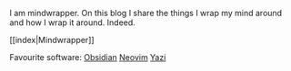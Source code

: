 I am mindwrapper. On this blog I share the things I wrap my mind around and how I wrap it around. Indeed. 

[[index|Mindwrapper]]

Favourite software:
[Obsidian](https://obsidian.md/)
[Neovim](https://neovim.io/)
[Yazi](https://yazi-rs.github.io/)
